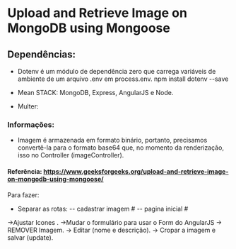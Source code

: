 # Upload and Retrieve Image on MongoDB using Mongoose

## Dependências:

* Dotenv é um módulo de dependência zero que carrega variáveis ​​de ambiente de um arquivo .env em process.env.
npm install dotenv --save

* Mean STACK:  MongoDB, Express, AngularJS e Node.

* Multer:

### Informações:

+ Imagem é armazenada em formato binário, portanto, precisamos convertê-la para o formato base64 que, no momento da renderização, isso no Controller (imageController).


#### Referência: https://www.geeksforgeeks.org/upload-and-retrieve-image-on-mongodb-using-mongoose/

Para fazer:

- Separar as rotas:
-- cadastrar imagem #
-- pagina inicial   #

->Ajustar Icones .
->Mudar o formulário para usar o Form do AngularJS
-> REMOVER Imagem.
-> Editar (nome e descrição).
-> Cropar a imagem e salvar (update).